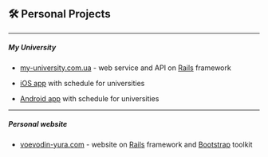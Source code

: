 ## 🛠 Personal Projects

<hr class="col-3 col-md-2 mb-5">

##### My University

* [my-university.com.ua][my-university] - web service and API on [Rails][rails] framework [<i class="bi bi-github"></i>][my-university-server-rails]

* [iOS app][my-university-ios] with schedule for universities [<i class="bi bi-github"></i>][my-university-ios-source]

* [Android app][my-university-android] with schedule for universities [<i class="bi bi-github"></i>][my-university-android-source]
  
[my-university]: https://my-university.com.ua
[rails]: https://rubyonrails.org
[my-university-server-rails]: https://github.com/university-my/server-rails
  
[my-university-ios]: https://itunes.apple.com/ua/app/university-schedule/id1440425058
[my-university-ios-source]: https://github.com/university-my/ios
[my-university-android]: https://play.google.com/store/apps/details?id=ua.com.myuniversity
[my-university-android-source]: https://github.com/university-my/android
---

##### Personal  website
* [voevodin-yura.com][voevodin-yura] - website on [Rails][rails] framework and [Bootstrap][bootstrap] toolkit [<i class="bi bi-github"></i>][blog]
  
[voevodin-yura]: https://voevodin-yura.com
[bootstrap]: https://getbootstrap.com
[blog]: https://github.com/yura-voevodin/blog-rails
